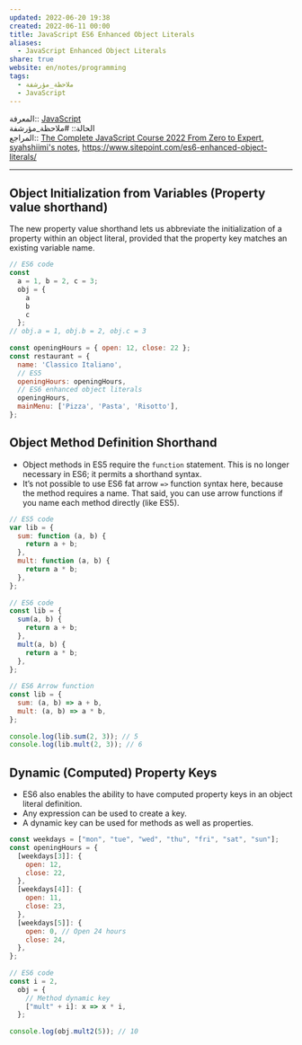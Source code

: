 ```yaml
---  
updated: 2022-06-20 19:38  
created: 2022-06-11 00:00  
title: JavaScript ES6 Enhanced Object Literals  
aliases:  
  - JavaScript Enhanced Object Literals  
share: true  
website: en/notes/programming  
tags:  
  - ملاحظة_مؤرشفة  
  - JavaScript  
---  
```

  
  
  
المعرفة:: [JavaScript](JavaScript)  
الحالة:: #ملاحظة_مؤرشفة  
المراجع:: [The Complete JavaScript Course 2022 From Zero to Expert](The%20Complete%20JavaScript%20Course%202022%20From%20Zero%20to%20Expert), [syahshiimi's notes](https://github.com/syahshiimi/second-brain/blob/bfa3eed7bb280d6516806e517cba1e8d3822ca21/05%20Learning/00%20JavaScript/202107222147%20Enhanced%20Object%20Literals.md), <https://www.sitepoint.com/es6-enhanced-object-literals/>  
  
---  
  
## Object Initialization from Variables (Property value shorthand)  
  
The new property value shorthand lets us abbreviate the initialization of a property within an object literal, provided that the property key matches an existing variable name.  
  
```js  
// ES6 code  
const  
  a = 1, b = 2, c = 3;  
  obj = {  
    a  
    b  
    c  
  };  
// obj.a = 1, obj.b = 2, obj.c = 3  
  
const openingHours = { open: 12, close: 22 };  
const restaurant = {  
  name: 'Classico Italiano',  
  // ES5  
  openingHours: openingHours,  
  // ES6 enhanced object literals  
  openingHours,  
  mainMenu: ['Pizza', 'Pasta', 'Risotto'],  
};  
```  
  
## Object Method Definition Shorthand  
  
- Object methods in ES5 require the `function` statement. This is no longer necessary in ES6; it permits a shorthand syntax.  
- It’s not possible to use ES6 fat arrow `=>` function syntax here, because the method requires a name. That said, you can use arrow functions if you name each method directly (like ES5).  
  
```js  
// ES5 code  
var lib = {  
  sum: function (a, b) {  
    return a + b;  
  },  
  mult: function (a, b) {  
    return a * b;  
  },  
};  
  
// ES6 code  
const lib = {  
  sum(a, b) {  
    return a + b;  
  },  
  mult(a, b) {  
    return a * b;  
  },  
};  
  
// ES6 Arrow function  
const lib = {  
  sum: (a, b) => a + b,  
  mult: (a, b) => a * b,  
};  
  
console.log(lib.sum(2, 3)); // 5  
console.log(lib.mult(2, 3)); // 6  
```  
  
## Dynamic (Computed) Property Keys  
  
- ES6 also enables the ability to have computed property keys in an object literal definition.  
- Any expression can be used to create a key.  
- A dynamic key can be used for methods as well as properties.  
  
```js  
const weekdays = ["mon", "tue", "wed", "thu", "fri", "sat", "sun"];  
const openingHours = {  
  [weekdays[3]]: {  
    open: 12,  
    close: 22,  
  },  
  [weekdays[4]]: {  
    open: 11,  
    close: 23,  
  },  
  [weekdays[5]]: {  
    open: 0, // Open 24 hours  
    close: 24,  
  },  
};  
  
// ES6 code  
const i = 2,  
  obj = {  
    // Method dynamic key  
    ["mult" + i]: x => x * i,  
  };  
  
console.log(obj.mult2(5)); // 10  
```  
